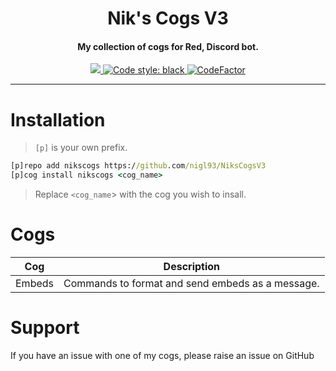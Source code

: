 <h1 align="center">
  Nik's Cogs V3
  <br>
</h1>

<h4 align="center">My collection of cogs for Red, Discord bot.</h4>

<p align="center">
  <a href="https://github.com/Cog-Creators/Red-DiscordBot">
    <img src="https://img.shields.io/badge/Discord-Red%20Bot-red.svg">
  </a>
  <a href="https://github.com/psf/black">
    <img src="https://img.shields.io/badge/code%20style-black-000000.svg" alt="Code style: black">
  </a>
  <a href="https://www.codefactor.io/repository/github/nigl93/nikscogsv3">
    <img src="https://www.codefactor.io/repository/github/nigl93/nikscogsv3/badge" alt="CodeFactor">
  </a>
</p>

---

# Installation

>`[p]` is your own prefix.

```cmd
[p]repo add nikscogs https://github.com/nigl93/NiksCogsV3
[p]cog install nikscogs <cog_name>
```

>Replace `<cog_name`> with the cog you wish to insall.

# Cogs

| Cog    | Description                                      |
| ------ | ------------------------------------------------ |
| Embeds | Commands to format and send embeds as a message. |

# Support

If you have an issue with one of my cogs, please raise an issue on GitHub
